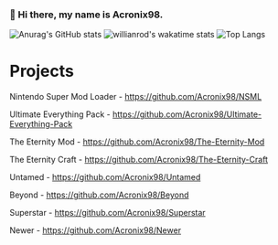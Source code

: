 ### 👋 Hi there, my name is Acronix98. 

![Anurag's GitHub stats](https://github-readme-stats.vercel.app/api?username=Acronix98&show_icons=true&theme=cobalt)
![willianrod's wakatime stats](https://github-readme-stats.vercel.app/api/wakatime?username=Acronix98)
![Top Langs](https://github-readme-stats.vercel.app/api/top-langs/?username=Acronix98&langs_count=8)

# Projects

Nintendo Super Mod Loader - https://github.com/Acronix98/NSML

Ultimate Everything Pack - https://github.com/Acronix98/Ultimate-Everything-Pack

The Eternity Mod - https://github.com/Acronix98/The-Eternity-Mod

The Eternity Craft - https://github.com/Acronix98/The-Eternity-Craft

Untamed - https://github.com/Acronix98/Untamed

Beyond - https://github.com/Acronix98/Beyond

Superstar - https://github.com/Acronix98/Superstar

Newer - https://github.com/Acronix98/Newer
